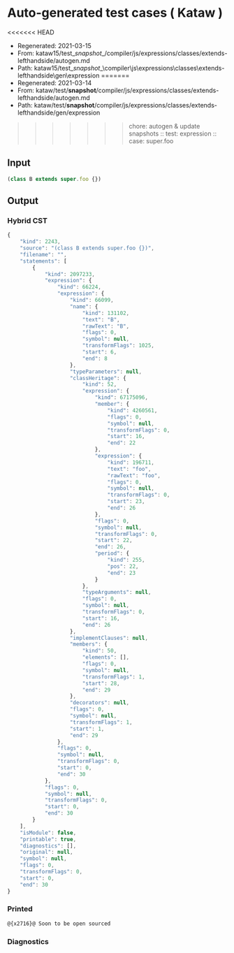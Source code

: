 # Auto-generated test cases ( Kataw )
<<<<<<< HEAD
- Regenerated: 2021-03-15
- From: kataw15/test\__snapshot__/compiler/js/expressions/classes/extends-lefthandside/autogen.md
- Path: kataw15/test\__snapshot__\compiler\js\expressions\classes\extends-lefthandside\gen\expression
=======
- Regenerated: 2021-03-14
- From: kataw/test/__snapshot__/compiler/js/expressions/classes/extends-lefthandside/autogen.md
- Path: kataw/test/__snapshot__/compiler/js/expressions/classes/extends-lefthandside/gen/expression
>>>>>>> chore: autogen & update snapshots
> :: test: expression
> :: case: super.foo
## Input

`````js
(class B extends super.foo {})
`````

## Output

### Hybrid CST

```javascript
{
    "kind": 2243,
    "source": "(class B extends super.foo {})",
    "filename": "",
    "statements": [
        {
            "kind": 2097233,
            "expression": {
                "kind": 66224,
                "expression": {
                    "kind": 66099,
                    "name": {
                        "kind": 131102,
                        "text": "B",
                        "rawText": "B",
                        "flags": 0,
                        "symbol": null,
                        "transformFlags": 1025,
                        "start": 6,
                        "end": 8
                    },
                    "typeParameters": null,
                    "classHeritage": {
                        "kind": 52,
                        "expression": {
                            "kind": 67175096,
                            "member": {
                                "kind": 4260561,
                                "flags": 0,
                                "symbol": null,
                                "transformFlags": 0,
                                "start": 16,
                                "end": 22
                            },
                            "expression": {
                                "kind": 196711,
                                "text": "foo",
                                "rawText": "foo",
                                "flags": 0,
                                "symbol": null,
                                "transformFlags": 0,
                                "start": 23,
                                "end": 26
                            },
                            "flags": 0,
                            "symbol": null,
                            "transformFlags": 0,
                            "start": 22,
                            "end": 26,
                            "period": {
                                "kind": 255,
                                "pos": 22,
                                "end": 23
                            }
                        },
                        "typeArguments": null,
                        "flags": 0,
                        "symbol": null,
                        "transformFlags": 0,
                        "start": 16,
                        "end": 26
                    },
                    "implementClauses": null,
                    "members": {
                        "kind": 50,
                        "elements": [],
                        "flags": 0,
                        "symbol": null,
                        "transformFlags": 1,
                        "start": 28,
                        "end": 29
                    },
                    "decorators": null,
                    "flags": 0,
                    "symbol": null,
                    "transformFlags": 1,
                    "start": 1,
                    "end": 29
                },
                "flags": 0,
                "symbol": null,
                "transformFlags": 0,
                "start": 0,
                "end": 30
            },
            "flags": 0,
            "symbol": null,
            "transformFlags": 0,
            "start": 0,
            "end": 30
        }
    ],
    "isModule": false,
    "printable": true,
    "diagnostics": [],
    "original": null,
    "symbol": null,
    "flags": 0,
    "transformFlags": 0,
    "start": 0,
    "end": 30
}
```

### Printed

```javascript
@{x2716}@ Soon to be open sourced
```

### Diagnostics

```javascript

```

